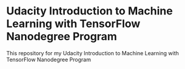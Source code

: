 # Udacity Introduction to Machine Learning with TensorFlow Nanodegree Program
This repository for my Udacity Introduction to Machine Learning with TensorFlow Nanodegree Program
